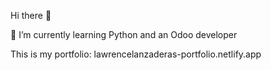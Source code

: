 Hi there 👋


🌱 I’m currently learning Python and an Odoo developer

This is my portfolio:
lawrencelanzaderas-portfolio.netlify.app
